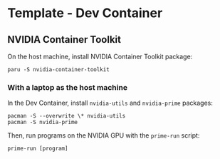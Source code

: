 # Template - Dev Container

## NVIDIA Container Toolkit

On the host machine, install NVIDIA Container Toolkit package:

```console
paru -S nvidia-container-toolkit
```

### With a laptop as the host machine

In the Dev Container, install `nvidia-utils` and `nvidia-prime` packages:

```console
pacman -S --overwrite \* nvidia-utils
pacman -S nvidia-prime
```

Then, run programs on the NVIDIA GPU with the `prime-run` script:
```console
prime-run [program]
```
